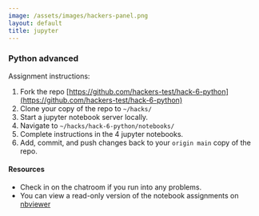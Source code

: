 ```yaml
---
image: /assets/images/hackers-panel.png
layout: default
title: jupyter
---
```




### Python advanced
Assignment instructions:

1. Fork the repo [https://github.com/hackers-test/hack-6-python](https://github.com/hackers-test/hack-6-python)
2. Clone your copy of the repo to `~/hacks/`
3. Start a jupyter notebook server locally.
4. Navigate to `~/hacks/hack-6-python/notebooks/`
5. Complete instructions in the 4 jupyter notebooks.
6. Add, commit, and push changes back to your `origin main` copy of the repo.


#### Resources
- Check in on the chatroom if you run into any problems.
- You can view a read-only version of the notebook assignments on [nbviewer](https://nbviewer.jupyter.org/github/hackers-test/hack-6-python/tree/main/notebooks/)
